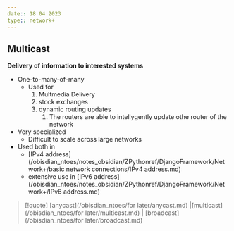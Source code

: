 ```yaml
---
date:: 18 04 2023
type:: network+
---
```

## Multicast 
**Delivery of information to interested systems**
- One-to-many-of-many
	- Used for 
		1. Multmedia Delivery
		2. stock exchanges
		3. dynamic routing updates
			1. The routers are able to intellygently update othe router of the network  
- Very specialized 
	- Difficult to scale across large networks 
- Used both in 
	- [IPv4 address](/obisdian_ntoes/notes_obsidian/ZPythonref/DjangoFramework/Network+/basic network connections/IPv4 address.md)
	-  extensive use in [IPv6 address](/obisdian_ntoes/notes_obsidian/ZPythonref/DjangoFramework/Network+/IPv6 address.md)


>[!quote] [anycast](/obisdian_ntoes/for later/anycast.md) |[multicast](/obisdian_ntoes/for later/multicast.md) | [broadcast](/obisdian_ntoes/for later/broadcast.md)